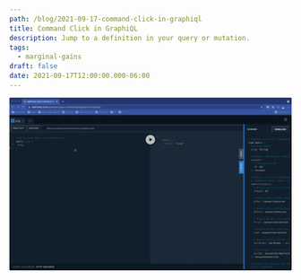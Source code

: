 ```yaml
---
path: /blog/2021-09-17-command-click-in-graphiql
title: Command Click in GraphiQL
description: Jump to a definition in your query or mutation.
tags:
  - marginal-gains
draft: false
date: 2021-09-17T12:00:00.000-06:00
---
```



![](2021-09-17-16.46.36.gif)